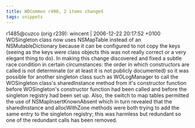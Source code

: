 ```yaml
---
title: WOCommon r490, 2 items changed
tags: snippets
---
```


r1485@cuzco (orig r239): wincent | 2006-12-22 20:17:52 +0100 WOSingleton class now uses NSMapTable instead of an NSMutableDictionary because it can be configured to not copy the keys (seeing as the keys were class objects this was not really correct or a very elegant thing to do). In making this change discovered and fixed a subtle race condition in certain circumstances: the order in which constructors are called is not determinate (or at least it is not publicly documented) so it was possible for another singleton class such as WOLogManager to call the WOSingleton class's sharedInstance method from it's constructor function before WOSingleton's constructor function had been called and before the singleton registry had been set up. Also, the switch to map tables permitted the use of NSMapInsertKnownAbsent which in turn revealed that the sharedInstance and allocWithZone methods were both trying to add the same entry to the singleton registry; this was harmless but redundant so one of the redundant calls has been removed.
